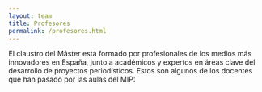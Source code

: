 ```yaml
---
layout: team
title: Profesores
permalink: /profesores.html
---
```

El claustro del Máster está formado por profesionales de los medios más innovadores en España, junto a académicos y expertos en áreas clave del desarrollo de proyectos periodísticos. Estos son algunos de los docentes que han pasado por las aulas del MIP: